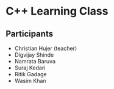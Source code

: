 # C++ Learning Class

## Participants
- Christian Hujer (teacher)
- Digvijay Shinde
- Namrata Baruva
- Suraj Kedari
- Ritik Gadage
- Wasim Khan
